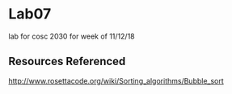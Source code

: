 # Lab07
lab for cosc 2030 for week of 11/12/18
<h2>Resources Referenced</h2>

http://www.rosettacode.org/wiki/Sorting_algorithms/Bubble_sort
<br>
